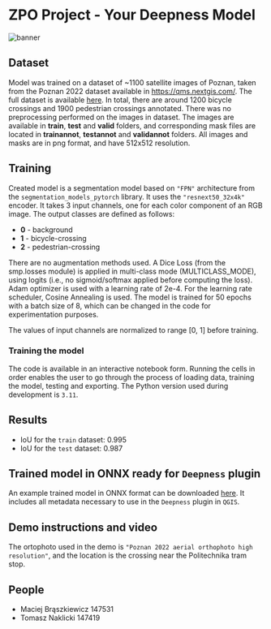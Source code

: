 # ZPO Project - Your Deepness Model
![banner](https://github.com/user-attachments/assets/fd38583b-0cd6-4013-8cd7-eebd29a1bb40)

## Dataset
Model was trained on a dataset of ~1100 satellite images of Poznan, taken from the Poznan 2022 dataset available in https://qms.nextgis.com/. The full dataset is available [here](https://drive.google.com/file/d/1synechPaO5nK8iK8XE_6utxdJ9_LcOLf/view?usp=sharing). In total, there are around 1200 bicycle crossings and 1900 pedestrian crossings annotated. There was no preprocessing performed on the images in dataset. The images are available in **train**, **test** and **valid** folders, and corresponding mask files are located in **trainannot**, **testannot** and **validannot** folders. All images and masks are in png format, and have 512x512 resolution.

## Training
Created model is a segmentation model based on `"FPN"` architecture from the `segmentation_models_pytorch` library. It uses the `"resnext50_32x4k"` encoder. It takes 3 input channels, one for each color component of an RGB image. The output classes are defined as follows:
- **0** - background
- **1** - bicycle-crossing
- **2** - pedestrian-crossing

There are no augmentation methods used. A Dice Loss (from the smp.losses module) is applied in multi-class mode (MULTICLASS_MODE), using logits (i.e., no sigmoid/softmax applied before computing the loss). Adam optimizer is used with a learning rate of 2e-4. For the learning rate scheduler, Cosine Annealing is used. The model is trained for 50 epochs with a batch size of 8, which can be changed in the code for experimentation purposes.

The values of input channels are normalized to range [0, 1] before training.

### Training the model
The code is available in an interactive notebook form. Running the cells in order enables the user to go through the process of loading data, training the model, testing and exporting. The Python version used during development is `3.11`.

## Results

- IoU for the `train` dataset: 0.995
- IoU for the `test` dataset: 0.987

## Trained model in ONNX ready for `Deepness` plugin
An example trained model in ONNX format can be downloaded [here](https://drive.google.com/file/d/1T9_UnAeZTEYZkS8-OU6t4Sa2MRA9k9z6/view?usp=sharing). It includes all metadata necessary to use in the `Deepness` plugin in `QGIS`.

## Demo instructions and video

The ortophoto used in the demo is `"Poznan 2022 aerial orthophoto high resolution"`, and the location is the crossing near the Politechnika tram stop.

## People
- Maciej Brąszkiewicz 147531
- Tomasz Naklicki 147419
